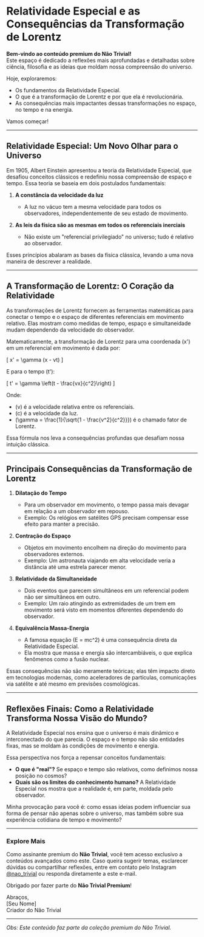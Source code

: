 # Relatividade Especial e as Consequências da Transformação de Lorentz  

**Bem-vindo ao conteúdo premium do Não Trivial!**  
Este espaço é dedicado a reflexões mais aprofundadas e detalhadas sobre ciência, filosofia e as ideias que moldam nossa compreensão do universo.  

Hoje, exploraremos:  
- Os fundamentos da Relatividade Especial.  
- O que é a transformação de Lorentz e por que ela é revolucionária.  
- As consequências mais impactantes dessas transformações no espaço, no tempo e na energia.  

Vamos começar!  

---

## **Relatividade Especial: Um Novo Olhar para o Universo**  

Em 1905, Albert Einstein apresentou a teoria da Relatividade Especial, que desafiou conceitos clássicos e redefiniu nossa compreensão de espaço e tempo. Essa teoria se baseia em dois postulados fundamentais:  

1. **A constância da velocidade da luz**  
   - A luz no vácuo tem a mesma velocidade para todos os observadores, independentemente de seu estado de movimento.  

2. **As leis da física são as mesmas em todos os referenciais inerciais**  
   - Não existe um "referencial privilegiado" no universo; tudo é relativo ao observador.  

Esses princípios abalaram as bases da física clássica, levando a uma nova maneira de descrever a realidade.  

---

## **A Transformação de Lorentz: O Coração da Relatividade**  

As transformações de Lorentz fornecem as ferramentas matemáticas para conectar o tempo e o espaço de diferentes referenciais em movimento relativo. Elas mostram como medidas de tempo, espaço e simultaneidade mudam dependendo da velocidade do observador.  

Matematicamente, a transformação de Lorentz para uma coordenada \(x'\) em um referencial em movimento é dada por:  

\[
x' = \gamma (x - vt)
\]

E para o tempo \(t'\):  

\[
t' = \gamma \left(t - \frac{vx}{c^2}\right)
\]

Onde:  
- \(v\) é a velocidade relativa entre os referenciais.  
- \(c\) é a velocidade da luz.  
- \(\gamma = \frac{1}{\sqrt{1 - \frac{v^2}{c^2}}}\) é o chamado fator de Lorentz.  

Essa fórmula nos leva a consequências profundas que desafiam nossa intuição clássica.  

---

## **Principais Consequências da Transformação de Lorentz**  

1. **Dilatação do Tempo**  
   - Para um observador em movimento, o tempo passa mais devagar em relação a um observador em repouso.  
   - Exemplo: Os relógios em satélites GPS precisam compensar esse efeito para manter a precisão.  

2. **Contração do Espaço**  
   - Objetos em movimento encolhem na direção do movimento para observadores externos.  
   - Exemplo: Um astronauta viajando em alta velocidade veria a distância até uma estrela parecer menor.  

3. **Relatividade da Simultaneidade**  
   - Dois eventos que parecem simultâneos em um referencial podem não ser simultâneos em outro.  
   - Exemplo: Um raio atingindo as extremidades de um trem em movimento será visto em momentos diferentes dependendo do observador.  

4. **Equivalência Massa-Energia**  
   - A famosa equação \(E = mc^2\) é uma consequência direta da Relatividade Especial.  
   - Ela mostra que massa e energia são intercambiáveis, o que explica fenômenos como a fusão nuclear.  

Essas consequências não são meramente teóricas; elas têm impacto direto em tecnologias modernas, como aceleradores de partículas, comunicações via satélite e até mesmo em previsões cosmológicas.  

---

## **Reflexões Finais: Como a Relatividade Transforma Nossa Visão do Mundo?**  

A Relatividade Especial nos ensina que o universo é mais dinâmico e interconectado do que parecia. O espaço e o tempo não são entidades fixas, mas se moldam às condições de movimento e energia.  

Essa perspectiva nos força a repensar conceitos fundamentais:  
- **O que é "real"?** Se espaço e tempo são relativos, como definimos nossa posição no cosmos?  
- **Quais são os limites do conhecimento humano?** A Relatividade Especial nos mostra que a realidade é, em parte, moldada pelo observador.  

Minha provocação para você é: como essas ideias podem influenciar sua forma de pensar não apenas sobre o universo, mas também sobre sua experiência cotidiana de tempo e movimento?  

---

### **Explore Mais**  

Como assinante premium do **Não Trivial**, você tem acesso exclusivo a conteúdos avançados como este. Caso queira sugerir temas, esclarecer dúvidas ou compartilhar reflexões, entre em contato pelo Instagram [@nao_trivial](https://www.instagram.com/nao_trivial) ou responda diretamente a este e-mail.  

Obrigado por fazer parte do **Não Trivial Premium**!  

Abraços,  
[Seu Nome]  
Criador do Não Trivial  

---

_Obs: Este conteúdo faz parte da coleção premium do Não Trivial._
